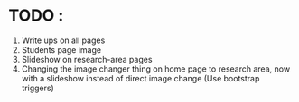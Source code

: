 # TODO :
1. Write ups on all pages
2. Students page image
3. Slideshow on research-area pages
4. Changing the image changer thing on home page to research area, now with a slideshow instead of direct image change (Use bootstrap triggers)